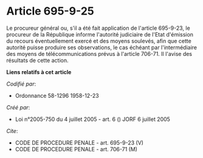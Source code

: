 # Article 695-9-25

Le procureur général ou, s'il a été fait application de l'article 695-9-23, le procureur de la République informe l'autorité
judiciaire de l'Etat d'émission du recours éventuellement exercé et des moyens soulevés, afin que cette autorité puisse
produire ses observations, le cas échéant par l'intermédiaire des moyens de télécommunications prévus à l'article 706-71. Il
l'avise des résultats de cette action.

**Liens relatifs à cet article**

_Codifié par_:

  - Ordonnance 58-1296 1958-12-23

_Créé par_:

  - Loi n°2005-750 du 4 juillet 2005 - art. 6 () JORF 6 juillet 2005

_Cite_:

  - CODE DE PROCEDURE PENALE - art. 695-9-23 (V)
  - CODE DE PROCEDURE PENALE - art. 706-71 (M)
